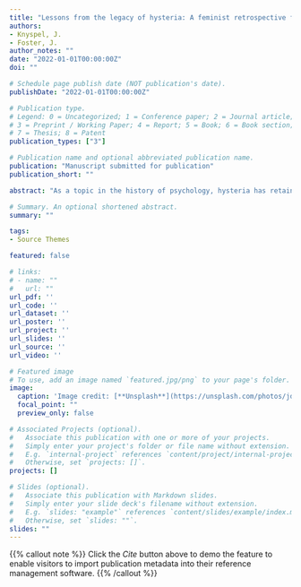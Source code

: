 ```yaml
---
title: "Lessons from the legacy of hysteria: A feminist retrospective for modern psychology"
authors:
- Knyspel, J.
- Foster, J.
author_notes: ""
date: "2022-01-01T00:00:00Z"
doi: ""

# Schedule page publish date (NOT publication's date).
publishDate: "2022-01-01T00:00:00Z"

# Publication type.
# Legend: 0 = Uncategorized; 1 = Conference paper; 2 = Journal article;
# 3 = Preprint / Working Paper; 4 = Report; 5 = Book; 6 = Book section;
# 7 = Thesis; 8 = Patent
publication_types: ["3"]

# Publication name and optional abbreviated publication name.
publication: "Manuscript submitted for publication"
publication_short: ""

abstract: "As a topic in the history of psychology, hysteria has retained a compelling feminist legacy that is now largely synonymous with the condition itself. Despite this however, little has been said regarding the extent to which the specific feminist issues that can be identified during the prominence of hysteria remain issues in psychology today. Here it is argued that, while historical progress regarding feminist issues might wish to be assumed in psychology, the truth is that some such issues remain at the very core of the discipline. Through a focus on the work of Jean-Martin Charcot and the Salpêtrière hospital, two longstanding feminist issues are discussed: feminist epistemology, meaning the influence of sex-based sociocultural factors on the nature of psychological knowledge and discourse; and iatrogenesis, meaning the potential of the medical field to negatively impact the health of patients. Important parallels are drawn between psychology during the prominence of hysteria and psychology today, and it is concluded that hysteria remains a useful reference point for contextualising the feminist issues present in the discipline."

# Summary. An optional shortened abstract.
summary: ""

tags:
- Source Themes

featured: false

# links:
# - name: ""
#   url: ""
url_pdf: ''
url_code: ''
url_dataset: ''
url_poster: ''
url_project: ''
url_slides: ''
url_source: ''
url_video: ''

# Featured image
# To use, add an image named `featured.jpg/png` to your page's folder. 
image:
  caption: 'Image credit: [**Unsplash**](https://unsplash.com/photos/jdD8gXaTZsc)'
  focal_point: ""
  preview_only: false

# Associated Projects (optional).
#   Associate this publication with one or more of your projects.
#   Simply enter your project's folder or file name without extension.
#   E.g. `internal-project` references `content/project/internal-project/index.md`.
#   Otherwise, set `projects: []`.
projects: []

# Slides (optional).
#   Associate this publication with Markdown slides.
#   Simply enter your slide deck's filename without extension.
#   E.g. `slides: "example"` references `content/slides/example/index.md`.
#   Otherwise, set `slides: ""`.
slides: ""
---
```


{{% callout note %}}
Click the *Cite* button above to demo the feature to enable visitors to import publication metadata into their reference management software.
{{% /callout %}}

